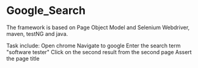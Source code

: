 # Google_Search
The framework is based on Page Object Model and Selenium Webdriver, maven, testNG and java.

Task include:
Open chrome
Navigate to google
Enter the search term "software tester"
Click on the second result from the second page
Assert the page title
